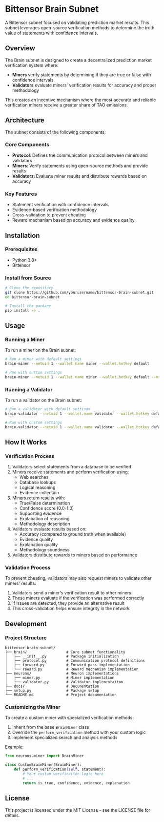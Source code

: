 # Bittensor Brain Subnet

A Bittensor subnet focused on validating prediction market results. This subnet leverages open-source verification methods to determine the truth value of statements with confidence intervals.

## Overview

The Brain subnet is designed to create a decentralized prediction market verification system where:

- **Miners** verify statements by determining if they are true or false with confidence intervals
- **Validators** evaluate miners' verification results for accuracy and proper methodology

This creates an incentive mechanism where the most accurate and reliable verification miners receive a greater share of TAO emissions.

## Architecture

The subnet consists of the following components:

### Core Components

- **Protocol**: Defines the communication protocol between miners and validators
- **Miners**: Verify statements using open-source methods and provide results
- **Validators**: Evaluate miner results and distribute rewards based on accuracy

### Key Features

- Statement verification with confidence intervals
- Evidence-based verification methodology
- Cross-validation to prevent cheating
- Reward mechanism based on accuracy and evidence quality

## Installation

### Prerequisites

- Python 3.8+
- Bittensor

### Install from Source

```bash
# Clone the repository
git clone https://github.com/yourusername/bittensor-brain-subnet.git
cd bittensor-brain-subnet

# Install the package
pip install -e .
```

## Usage

### Running a Miner

To run a miner on the Brain subnet:

```bash
# Run a miner with default settings
brain-miner --netuid 1 --wallet.name miner --wallet.hotkey default

# Run with custom settings
brain-miner --netuid 1 --wallet.name miner --wallet.hotkey default --miner.verify_timeout 120
```

### Running a Validator

To run a validator on the Brain subnet:

```bash
# Run a validator with default settings
brain-validator --netuid 1 --wallet.name validator --wallet.hotkey default

# Run with custom settings
brain-validator --netuid 1 --wallet.name validator --wallet.hotkey default --validator.run_validation
```

## How It Works

### Verification Process

1. Validators select statements from a database to be verified
2. Miners receive statements and perform verification using:
   - Web searches
   - Database lookups
   - Logical reasoning
   - Evidence collection
3. Miners return results with:
   - True/False determination
   - Confidence score (0.0-1.0)
   - Supporting evidence
   - Explanation of reasoning
   - Methodology description
4. Validators evaluate results based on:
   - Accuracy (compared to ground truth when available)
   - Evidence quality
   - Explanation quality
   - Methodology soundness
5. Validators distribute rewards to miners based on performance

### Validation Process

To prevent cheating, validators may also request miners to validate other miners' results:

1. Validators send a miner's verification result to other miners
2. These miners evaluate if the verification was performed correctly
3. If issues are detected, they provide an alternative result
4. This cross-validation helps ensure integrity in the network

## Development

### Project Structure

```
bittensor-brain-subnet/
├── brain/                  # Core subnet functionality
│   ├── __init__.py         # Package initialization
│   ├── protocol.py         # Communication protocol definitions
│   ├── forward.py          # Forward pass implementation
│   └── reward.py           # Reward mechanism implementation
├── neurons/                # Neuron implementations
│   ├── miner.py            # Miner implementation
│   └── validator.py        # Validator implementation
├── docs/                   # Documentation
├── setup.py                # Package setup
└── README.md               # Project documentation
```

### Customizing the Miner

To create a custom miner with specialized verification methods:

1. Inherit from the base `BrainMiner` class
2. Override the `perform_verification` method with your custom logic
3. Implement specialized search and analysis methods

Example:

```python
from neurons.miner import BrainMiner

class CustomBrainMiner(BrainMiner):
    def perform_verification(self, statement):
        # Your custom verification logic here
        # ...
        return is_true, confidence, evidence, explanation
```

## License

This project is licensed under the MIT License - see the LICENSE file for details.
